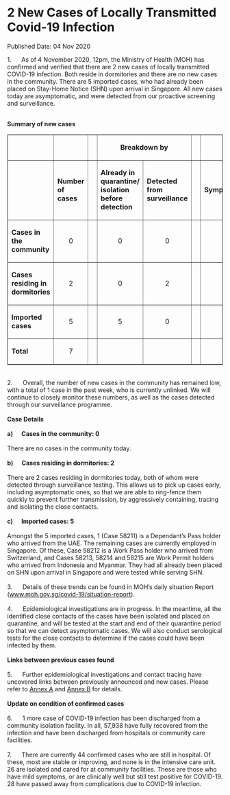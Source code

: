 <html>
    <meta http-equiv="Content-Type" content="text/html; charset=utf-8"/>
    <meta charset="utf-8"/>
    <title>2 New Cases of Locally Transmitted Covid-19 Infection</title>
    <body><h1>2 New Cases of Locally Transmitted Covid-19 Infection</h1>
    <p>Published Date: 04 Nov 2020</p> 1.&nbsp; &nbsp; &nbsp; As of 4 November 2020, 12pm, the Ministry of Health (MOH) has confirmed and verified that there are 2 new cases of locally transmitted COVID-19 infection. Both reside in dormitories and there are no new cases in the community. There are 5 imported cases, who had already been placed on Stay-Home Notice (SHN) upon arrival in Singapore. All new cases today are asymptomatic, and were detected from our proactive screening and surveillance.<br><br><p><strong>Summary of new cases</strong><br></p><table border="1" cellspacing="0" cellpadding="0" width="605"><tbody><tr><td width="129"><p align="right">&nbsp;</p></td><td width="60"><p>&nbsp;</p></td><td width="16" valign="top"><p>&nbsp;</p></td><td width="192" colspan="2"><p align="center"><strong>Breakdown by</strong></p></td><td width="16" valign="top"><p>&nbsp;</p></td><td width="192" colspan="2"><p align="center"><strong>Breakdown by</strong></p></td></tr><tr><td width="129"><p align="right">&nbsp;</p></td><td width="60"><p><strong>Number of cases</strong></p></td><td width="16" valign="top"><p>&nbsp;</p></td><td width="96"><p><strong>Already in quarantine/ isolation before detection</strong></p></td><td width="96"><p><strong>Detected from surveillance</strong></p></td><td width="16" valign="top"><p>&nbsp;</p></td><td width="96"><p><strong>Symptomatic</strong></p></td><td width="96"><p><strong>Asymptomatic</strong></p></td></tr><tr><td width="129"><p><strong>Cases in the community</strong></p></td><td width="60"><p align="center">0</p></td><td width="16" valign="top"><p align="center">&nbsp;</p></td><td width="96"><p align="center">0</p></td><td width="96"><p align="center">0</p></td><td width="16" valign="top"><p align="center">&nbsp;</p></td><td width="96"><p align="center">0</p></td><td width="96"><p align="center">0</p></td></tr><tr><td width="129"><p><strong>Cases residing in dormitories</strong></p></td><td width="60"><p align="center">2</p></td><td width="16" valign="top"><p align="center">&nbsp;</p></td><td width="96"><p align="center">0</p></td><td width="96"><p align="center">2</p></td><td width="16" valign="top"><p align="center">&nbsp;</p></td><td width="96"><p align="center">0</p></td><td width="96"><p align="center">2</p></td></tr><tr><td width="129"><p><strong>Imported cases</strong></p></td><td width="60"><p align="center">5</p></td><td width="16" valign="top"><p align="center">&nbsp;</p></td><td width="96"><p align="center">5</p></td><td width="96"><p align="center">0</p></td><td width="16" valign="top"><p align="center">&nbsp;</p></td><td width="96"><p align="center">0</p></td><td width="96"><p align="center">5</p></td></tr><tr><td width="129"><p><strong>Total</strong></p></td><td width="60"><p align="center">7</p></td><td width="16" valign="top"><p align="center">&nbsp;</p></td><td width="96"><p align="center">&nbsp;</p></td><td width="96"><p align="center">&nbsp;</p></td><td width="16" valign="top"><p align="center">&nbsp;</p></td><td width="96"><p align="center">&nbsp;</p></td><td width="96"><p align="center">&nbsp;</p></td></tr></tbody></table><p><br>2.&nbsp;&nbsp;&nbsp;&nbsp;&nbsp; Overall, the number of new cases in the community has remained low, with a total of 1 case in the past week, who is currently unlinked. We will continue to closely monitor these numbers, as well as the cases detected through our surveillance programme.<br><br><strong>Case Details</strong><br><br><strong>a)&nbsp;&nbsp;&nbsp;&nbsp;&nbsp; Cases in the community: 0</strong><br><br>There are no cases in the community today.<br><br><strong>b)&nbsp;&nbsp;&nbsp;&nbsp;&nbsp; Cases residing in dormitories: 2</strong><br><br>There are 2 cases residing in dormitories today, both of whom were detected through surveillance testing. This allows us to pick up cases early, including asymptomatic ones, so that we are able to ring-fence them quickly to prevent further transmission, by aggressively containing, tracing and isolating the close contacts.<br><br><strong>c)&nbsp;&nbsp;&nbsp;&nbsp;&nbsp; Imported cases: 5<br></strong><br>Amongst the 5 imported cases, 1 (Case 58211) is a Dependant’s Pass holder who arrived from the UAE. The remaining cases are currently employed in Singapore. Of these, Case 58212 is a Work Pass holder who arrived from Switzerland, and Cases 58213, 58214 and 58215 are Work Permit holders who arrived from Indonesia and Myanmar. They had all already been placed on SHN upon arrival in Singapore and were tested while serving SHN.<br><br>3.&nbsp;&nbsp;&nbsp;&nbsp;&nbsp; Details of these trends can be found in MOH’s daily situation Report (<a href="http://www.moh.gov.sg/covid-19/situation-report" title="" class="" target="">www.moh.gov.sg/covid-19/situation-report</a>).<br><br>4.&nbsp;&nbsp;&nbsp;&nbsp;&nbsp; Epidemiological investigations are in progress. In the meantime, all the identified close contacts of the cases have been isolated and placed on quarantine, and will be tested at the start and end of their quarantine period so that we can detect asymptomatic cases. We will also conduct serological tests for the close contacts to determine if the cases could have been infected by them.<br><br><strong>Links between previous cases found</strong><br><br>5.&nbsp;&nbsp;&nbsp;&nbsp;&nbsp; Further epidemiological investigations and contact tracing have uncovered links between previously announced and new cases. Please refer to <a href="/docs/librariesprovider5/pressroom/press-releases/annex-a---4-nov-2020.pdf?sfvrsn=36d4e8e3_2" title="Annex A">Annex A</a>&nbsp;and <a href="/docs/librariesprovider5/pressroom/press-releases/annex-b---4-nov-2020.pdf?sfvrsn=ded04012_2" title="Annex B">Annex B</a>&nbsp;for details.<br><br><strong>Update on condition of confirmed cases</strong><br><br>6.&nbsp;&nbsp;&nbsp;&nbsp;&nbsp; 1 more case of COVID-19 infection has been discharged from a community isolation facility. In all, 57,938 have fully recovered from the infection and have been discharged from hospitals or community care facilities.<br><br>7.&nbsp;&nbsp;&nbsp;&nbsp;&nbsp; There are currently 44 confirmed cases who are still in hospital. Of these, most are stable or improving, and none is in the intensive care unit. 26 are isolated and cared for at community facilities. These are those who have mild symptoms, or are clinically well but still test positive for COVID-19. 28 have passed away from complications due to COVID-19 infection.<br></p></body>
</html>